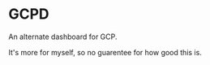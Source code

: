 # GCPD

An alternate dashboard for GCP.

It's more for myself, so no guarentee for how good this is.
